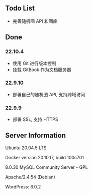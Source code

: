 ## Todo List

- 完善随机图 API 和图库

## Done

### 22.10.4

- 使用 Git 进行版本控制
- 挂载 GitBook 作为文档服务器

### 22.9.10

- 部署自己的随机图 API, 支持跨域访问

### 22.9.9

- 部署 SSL, 支持 HTTPS


## Server Information

Ubuntu 20.04.5 LTS

Docker version 20.10.17, build 100c701

8.0.30 MySQL Community Server - GPL

Apache/2.4.54 (Debian)

WordPress: 6.0.2